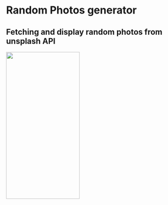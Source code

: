# Random Photos generator
## Fetching and display random photos from unsplash API
<img src="screenShots.gif" width="200" height="400" />
